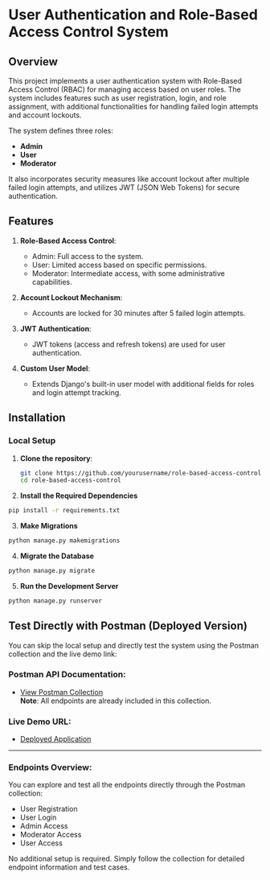 # User Authentication and Role-Based Access Control System

## Overview
This project implements a user authentication system with Role-Based Access Control (RBAC) for managing access based on user roles. The system includes features such as user registration, login, and role assignment, with additional functionalities for handling failed login attempts and account lockouts.

The system defines three roles:
- **Admin**
- **User**
- **Moderator**

It also incorporates security measures like account lockout after multiple failed login attempts, and utilizes JWT (JSON Web Tokens) for secure authentication.

## Features
1. **Role-Based Access Control**: 
   - Admin: Full access to the system.
   - User: Limited access based on specific permissions.
   - Moderator: Intermediate access, with some administrative capabilities.
   
2. **Account Lockout Mechanism**:
   - Accounts are locked for 30 minutes after 5 failed login attempts.

3. **JWT Authentication**:
   - JWT tokens (access and refresh tokens) are used for user authentication.

4. **Custom User Model**:
   - Extends Django's built-in user model with additional fields for roles and login attempt tracking.

## Installation
### Local Setup

1. **Clone the repository**:
   ```bash
   git clone https://github.com/yourusername/role-based-access-control.git
   cd role-based-access-control
   ```
   
2. **Install the Required Dependencies**
  ```bash
  pip install -r requirements.txt
  ```
3. **Make Migrations**
  ```bash
  python manage.py makemigrations
```
4. **Migrate the Database**
```bash
python manage.py migrate
```
5. **Run the Development Server**
```bash
python manage.py runserver
```

## Test Directly with Postman (Deployed Version)

You can skip the local setup and directly test the system using the Postman collection and the live demo link:

### Postman API Documentation:
- [View Postman Collection](https://documenter.getpostman.com/view/26432004/2sAYBVhXRH)  
  **Note**: All endpoints are already included in this collection.

### Live Demo URL:
- [Deployed Application](https://vrv-backend-assignment.onrender.com)

---

### Endpoints Overview:
You can explore and test all the endpoints directly through the Postman collection:
- User Registration
- User Login
- Admin Access
- Moderator Access
- User Access

No additional setup is required. Simply follow the collection for detailed endpoint information and test cases.
